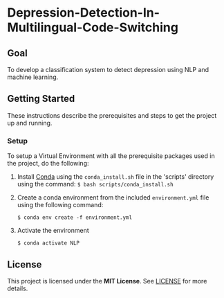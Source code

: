 # Depression-Detection-In-Multilingual-Code-Switching


  ## Goal
  To develop a classification system to detect depression using NLP and machine learning. 
  
  ## Getting Started
  These instructions describe the prerequisites and steps to get the project up and running.

  ### Setup
 
 To setup a Virtual Environment with all the prerequisite packages used in the project, do the following:
  1. Install [Conda](https://docs.conda.io/projects/conda/en/latest/user-guide/install/) using the `conda_install.sh` file in the 'scripts' directory using the command: `$ bash scripts/conda_install.sh`
  2. Create a conda environment from the included `environment.yml` file using the following command:
     
     `$ conda env create -f environment.yml`
  3. Activate the environment
     
     `$ conda activate NLP`


## License
This project is licensed under the **MIT License**. See [LICENSE](LICENSE) for more details.
